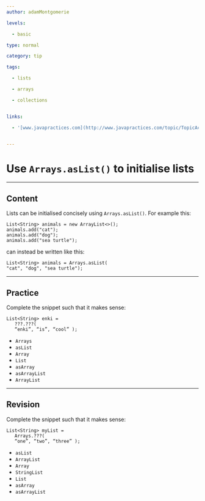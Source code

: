 ```yaml
---
author: adamMontgomerie

levels:

  - basic

type: normal

category: tip

tags:

  - lists

  - arrays

  - collections


links:

  - '[www.javapractices.com](http://www.javapractices.com/topic/TopicAction.do?Id=39){website}'


---
```


# Use `Arrays.asList()` to initialise lists

---

## Content

Lists can be initialised concisely using `Arrays.asList()`. For example this:

```
List<String> animals = new ArrayList<>();
animals.add("cat");
animals.add("dog");
animals.add("sea turtle");
```

can instead be written like this:

```
List<String> animals = Arrays.asList(
"cat", "dog", "sea turtle");
```

---

## Practice

Complete the snippet such that it makes sense:

```
List<String> enki =
   ???.???(
   “enki”, “is”, “cool” );
```

- `Arrays`
- `asList`
- `Array`
- `List`
- `asArray`
- `asArrayList`
- `ArrayList`

---

## Revision

Complete the snippet such that it makes sense:

```
List<String> myList =
   Arrays.???(
   “one”, “two”, “three” );
```

- `asList`
- `ArrayList`
- `Array`
- `StringList`
- `List`
- `asArray`
- `asArrayList`
